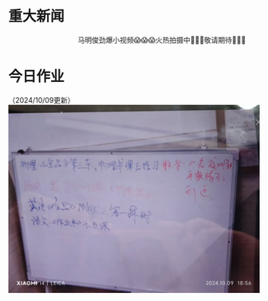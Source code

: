 # 重大新闻
<marquee direction="left" scrollamount="15">马明俊劲爆小视频😱😱😱火热拍摄中🥵🥵🥵敬请期待🥺🥺🥺</marquee>

# 今日作业
（2024/10/09更新）
![作业](/HomeWorkList/hmwk241009.jpg)

